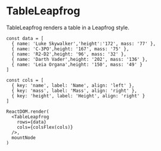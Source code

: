 TableLeapfrog
===========================

TableLeapfrog renders a table in a Leapfrog style.

```playground_norender
const data = [
  { name: 'Luke Skywalker','height':'172', mass: '77' },
  { name: 'C-3PO',height: '167', mass: '75' },
  { name: 'R2-D2',height: '96', mass: '32' },
  { name: 'Darth Vader',height: '202', mass: '136' },
  { name: 'Leia Organa',height: '150', mass: '49' }
]

const cols = [
  { key: 'name', label: 'Name', align: 'left' },
  { key: 'mass', label: 'Mass', align: 'right' },
  { key: 'height', label: 'Height', align: 'right' }
]

ReactDOM.render(
  <TableLeapfrog
    rows={data}
    cols={colsFlex(cols)}
  />,
  mountNode
)
```
